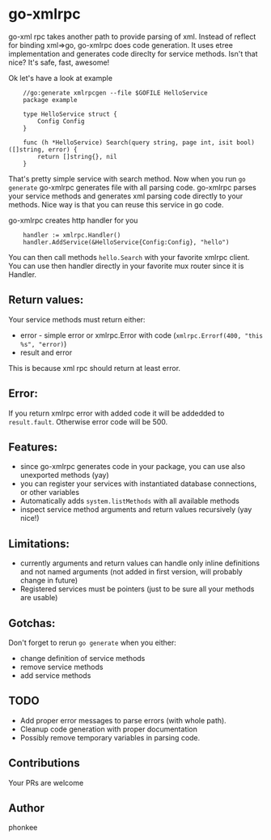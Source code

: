 # go-xmlrpc

go-xml rpc takes another path to provide parsing of xml. Instead of reflect for binding xml=>go, go-xmlrpc does code generation.
It uses etree implementation and generates code direclty for service methods.
Isn't that nice?
It's safe, fast, awesome!

Ok let's have a look at example

```golang
    //go:generate xmlrpcgen --file $GOFILE HelloService
    package example
    
    type HelloService struct {
        Config Config
    }
    
    func (h *HelloService) Search(query string, page int, isit bool) ([]string, error) {
        return []string{}, nil
    }
```

That's pretty simple service with search method. Now when you run `go generate` go-xmlrpc generates file with
all parsing code.
go-xmlrpc parses your service methods and generates xml parsing code directly to your methods.
Nice way is that you can reuse this service in go code.

go-xmlrpc creates http handler for you

```golang
    handler := xmlrpc.Handler()
    handler.AddService(&HelloService{Config:Config}, "hello")
```

You can then call methods `hello.Search` with your favorite xmlrpc client.
You can use then handler directly in your favorite mux router since it is Handler.

## Return values:

Your service methods must return either:
* error - simple error or xmlrpc.Error with code (`xmlrpc.Errorf(400, "this %s", "error)`)
* result and error

This is because xml rpc should return at least error.

## Error:
If you return xmlrpc error with added code it will be addedded to `result.fault`.
Otherwise error code will be 500.

## Features:

* since go-xmlrpc generates code in your package, you can use also unexported methods (yay)
* you can register your services with instantiated database connections, or other variables
* Automatically adds `system.listMethods` with all available methods
* inspect service method arguments and return values recursively (yay nice!)

## Limitations:

* currently arguments and return values can handle only inline definitions and not named arguments (not added in first version, will probably change in future)
* Registered services must be pointers (just to be sure all your methods are usable)

## Gotchas:

Don't forget to rerun `go generate` when you either:

* change definition of service methods
* remove service methods
* add service methods

## TODO
* Add proper error messages to parse errors (with whole path). 
* Cleanup code generation with proper documentation
* Possibly remove temporary variables in parsing code.

## Contributions
Your PRs are welcome

## Author
phonkee
